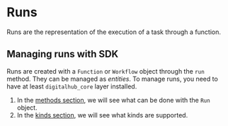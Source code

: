 # Runs

Runs are the representation of the execution of a task through a function.

## Managing runs with SDK

Runs are created with a `Function` or `Workflow` object through the `run` method. They can be managed as *entities*.
To manage runs, you need to have at least `digitalhub_core` layer installed.

1. In the [methods section](./methods.md), we will see what can be done with the `Run` object.
2. In the [kinds section](./kinds.md), we will see what kinds are supported.
